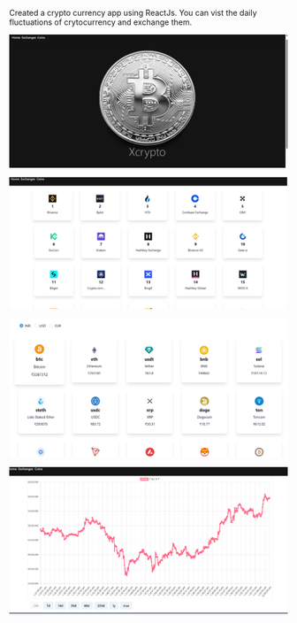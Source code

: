 Created a crypto currency app using ReactJs. 
You can vist the daily fluctuations of crytocurrency and exchange them.

![image alt](https://github.com/AV965/React-app---CryptoApp/blob/9dc49ad131d46e6a8b864100d827b00f3c08c749/Screenshot%202024-07-20%20125522.png)

![image alt](https://github.com/AV965/React-app---CryptoApp/blob/6aa62c51311514693a25ae32b0d60bff1c05195d/Screenshot%202024-07-20%20125836.png)

![image alt](https://github.com/AV965/React-app---CryptoApp/blob/6aa62c51311514693a25ae32b0d60bff1c05195d/Screenshot%202024-07-20%20125901.png)

![image alt](https://github.com/AV965/React-app---CryptoApp/blob/6aa62c51311514693a25ae32b0d60bff1c05195d/Screenshot%202024-07-20%20125945.png)

